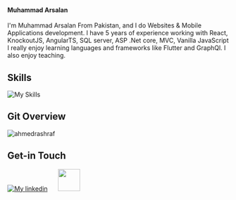 #### Muhammad Arsalan
I'm Muhammad Arsalan From Pakistan, and I do Websites & Mobile Applications development. I have 5 years of experience working with React, KnockoutJS, AngularTS, SQL server, ASP .Net core, MVC, Vanilla JavaScript I really enjoy learning languages and frameworks like Flutter and GraphQl. I also enjoy teaching.


## Skills
![My Skills](https://skillicons.dev/icons?i=react,angular,firebase,nodejs,jquery,cs,mongodb,js,ts,redux,bootstrap,materialui,netlify,azure,css,html)


## Git Overview
<img align="center" src="https://github-readme-stats.vercel.app/api?username=ahmedrashraf&show_icons=true" alt="ahmedrashraf" />


## Get-in Touch

[![My linkedin](https://skillicons.dev/icons?i=linkedin)](https://www.linkedin.com/in/ahmed-ashraf-64899a192)
<a href="https://wa.me/+923310334392?text=Hi there 👋" target="blank"><img src="https://upload.wikimedia.org/wikipedia/commons/thumb/6/6b/WhatsApp.svg/512px-WhatsApp.svg.png?20220228223904" style="height:50px;width:50px;margin-left:20px" /></a>
